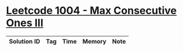 # [Leetcode 1004 - Max Consecutive Ones III](https://leetcode.com/problems/max-consecutive-ones-iii/)

| Solution ID | Tag | Time | Memory | Note |
| ----------- | --- | ---- | ------ | ---- |
